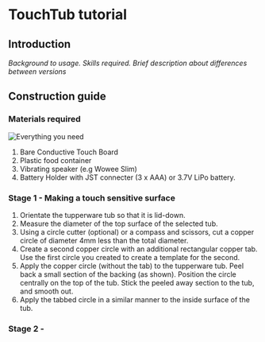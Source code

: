 # TouchTub tutorial

## Introduction

_Background to usage. Skills required. Brief description about differences between versions_

## Construction guide

### Materials required
![](https://BaDoomUK.github.io/TouchTub/Photos/01.jpg "Everything you need")
1. Bare Conductive Touch Board
2. Plastic food container
3. Vibrating speaker (e.g Wowee Slim)
4. Battery Holder with JST connecter (3 x AAA) or 3.7V LiPo battery.

### Stage 1 - Making a touch sensitive surface

1. Orientate the tupperware tub so that it is lid-down. 
2. Measure the diameter of the top surface of the selected tub. 
3. Using a circle cutter (optional) or a compass and scissors, cut a copper circle of diameter 4mm less than the total diameter.
4. Create a second copper circle with an additional rectangular copper tab.  Use the first circle you created to create a template for the second. 
5. Apply the copper circle (without the tab) to the tupperware tub. Peel back a small section of the backing (as shown). Position the circle centrally on the top of the tub. Stick the peeled away section to the tub, and smooth out.
6. Apply the tabbed circle in a similar manner to the inside surface of the tub. 

### Stage 2 - 
